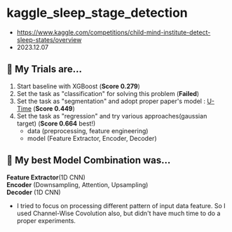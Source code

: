 # kaggle_sleep_stage_detection
- https://www.kaggle.com/competitions/child-mind-institute-detect-sleep-states/overview
- 2023.12.07

## 🤖 My Trials are...

1. Start baseline with XGBoost (**Score 0.279**)
2. Set the task as "classification" for solving this problem (**Failed**)
3. Set the task as "segmentation" and adopt proper paper's model : [U-Time](https://arxiv.org/abs/1910.11162) (**Score 0.449**)
4. Set the task as "regression" and try various approaches(gaussian target) (**Score 0.664** best!)
   - data (preprocessing, feature engineering)
   - model (Feature Extractor, Encoder, Decoder)

## 🤖 My best Model Combination was...

**Feature Extractor**(1D CNN)  
**Encoder** (Downsampling, Attention, Upsampling)  
**Decoder** (1D CNN)  

* I tried to focus on processing different pattern of input data feature. So I used Channel-Wise Covolution also, but didn't have much time to do a proper experiments.
